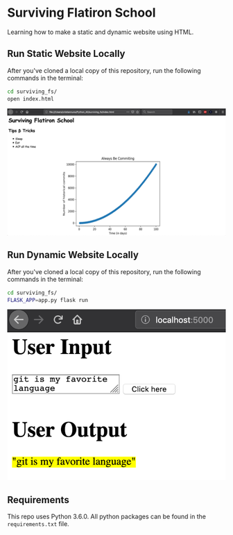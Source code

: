# Surviving Flatiron School

Learning how to make a static and dynamic website using HTML.

## Run Static Website Locally

After you've cloned a local copy of this repository, run the following commands in the terminal:

```bash
cd surviving_fs/
open index.html
```

![screenshot of first static website](images/first_static_website_ss.png)

## Run Dynamic Website Locally

After you've cloned a local copy of this repository, run the following commands in the terminal:

```bash
cd surviving_fs/
FLASK_APP=app.py flask run
```

![screenshot of first dynamic website](images/first_flask_app_ss.png)

## Requirements

This repo uses Python 3.6.0. All python packages can be found in the `requirements.txt` file.
